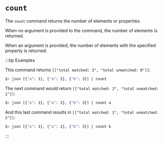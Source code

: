 # `count`

The `count` command returns the number of elements or properties.

When no argument is provided to the command, the number of elements is returned.

When an argument is provided, the number of elements with the specified property is returned.

:::tip Examples

This command returns `[["total matched: 3", "total unmatched: 0"]]`:

```bash
$> json [{"a": 1}, {"a": 2}, {"b": 3}] | count
```

The next command would return `[["total matched: 2", "total unmatched: 1"]]`:

```bash
$> json [{"a": 1}, {"a": 2}, {"b": 3}] | count a
```

And this last command results in `[["total matched: 1", "total unmatched: 2"]]`:

```bash
$> json [{"a": 1}, {"a": 2}, {"b": 3}] | count b
```

:::
